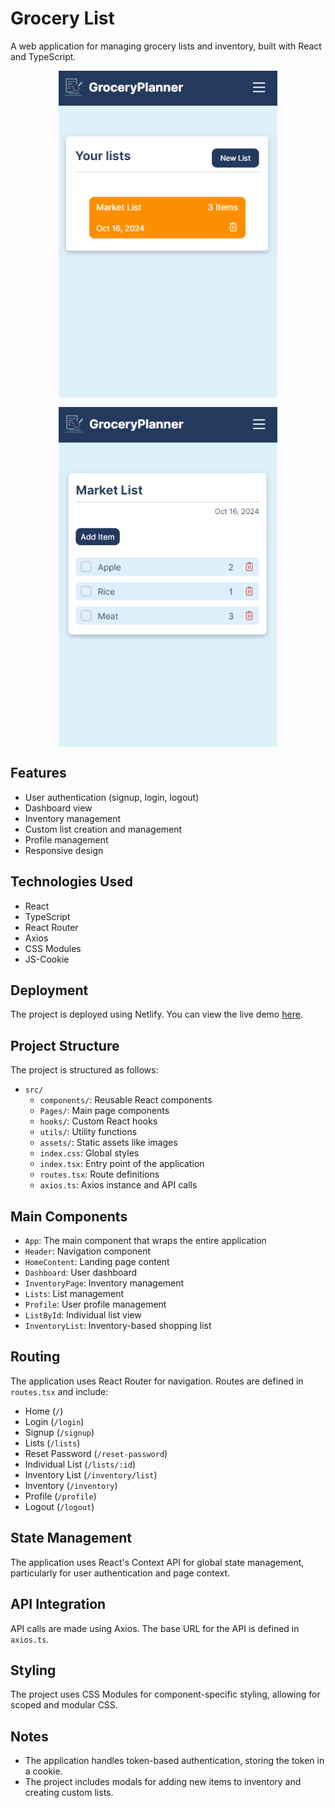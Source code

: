 # Grocery List

A web application for managing grocery lists and inventory, built with React and TypeScript.

<p float="left" style="display: flex; gap: 15px; flex-wrap: wrap; justify-content: center;">
  <img src="src\assets\images\projectpic1.png" alt="list section's picture" style="width: 350px; max-width: 350px;">
  <img src="src\assets\images\projectpic2.png" alt="list detailed's picture" style="width: 350px; max-width: 350px;">
</p>

## Features

- User authentication (signup, login, logout)
- Dashboard view
- Inventory management
- Custom list creation and management
- Profile management
- Responsive design

## Technologies Used

- React
- TypeScript
- React Router
- Axios
- CSS Modules
- JS-Cookie

## Deployment

The project is deployed using Netlify. You can view the live demo [here](https://grocery-planner.netlify.app/).

## Project Structure

The project is structured as follows:

- `src/`
  - `components/`: Reusable React components
  - `Pages/`: Main page components
  - `hooks/`: Custom React hooks
  - `utils/`: Utility functions
  - `assets/`: Static assets like images
  - `index.css`: Global styles
  - `index.tsx`: Entry point of the application
  - `routes.tsx`: Route definitions
  - `axios.ts`: Axios instance and API calls

## Main Components

- `App`: The main component that wraps the entire application
- `Header`: Navigation component
- `HomeContent`: Landing page content
- `Dashboard`: User dashboard
- `InventoryPage`: Inventory management
- `Lists`: List management
- `Profile`: User profile management
- `ListById`: Individual list view
- `InventoryList`: Inventory-based shopping list

## Routing

The application uses React Router for navigation. Routes are defined in `routes.tsx` and include:

- Home (`/`)
- Login (`/login`)
- Signup (`/signup`)
- Lists (`/lists`)
- Reset Password (`/reset-password`)
- Individual List (`/lists/:id`)
- Inventory List (`/inventory/list`)
- Inventory (`/inventory`)
- Profile (`/profile`)
- Logout (`/logout`)

## State Management

The application uses React's Context API for global state management, particularly for user authentication and page context.

## API Integration

API calls are made using Axios. The base URL for the API is defined in `axios.ts`.

## Styling

The project uses CSS Modules for component-specific styling, allowing for scoped and modular CSS.

## Notes

- The application handles token-based authentication, storing the token in a cookie.
- The project includes modals for adding new items to inventory and creating custom lists.
